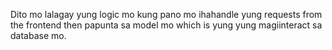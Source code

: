 Dito mo lalagay yung logic mo kung pano mo ihahandle yung requests from the frontend then papunta sa model mo which is yung yung magiinteract sa database mo.
